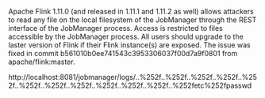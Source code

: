 Apache Flink 1.11.0 (and released in 1.11.1 and 1.11.2 as well) allows attackers to read any file on the local filesystem of the JobManager through the REST interface of the JobManager process. Access is restricted to files accessible by the JobManager process. All users should upgrade to the laster version of Flink if their Flink 
instance(s) are exposed. The issue was fixed in commit b561010b0ee741543c3953306037f00d7a9f0801 from apache/flink:master. 
 

http://localhost:8081/jobmanager/logs/..%252f..%252f..%252f..%252f..%252f..%252f..%252f..%252f..%252f..%252f..%252f..%252fetc%252fpasswd
 